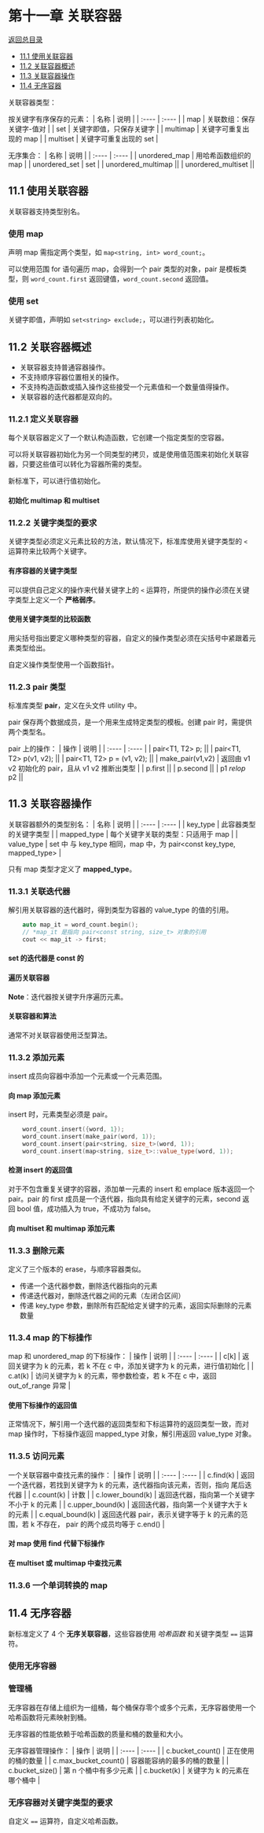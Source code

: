 # 第十一章 关联容器

[返回总目录](../../README.md)

+ [11.1 使用关联容器](#11.1-使用关联容器)
+ [11.2 关联容器概述](#11.2-关联容器概述)
+ [11.3 关联容器操作](#11.3-关联容器操作)
+ [11.4 无序容器](#11.4-无序容器)

关联容器类型：

按关键字有序保存的元素：
| 名称 | 说明 |
| :---- | :---- |
| map | 关联数组：保存关键字-值对 |
| set | 关键字即值，只保存关键字 |
| multimap | 关键字可重复出现的 map |
| multiset | 关键字可重复出现的 set |

无序集合：
| 名称 | 说明 |
| :---- | :---- |
| unordered_map | 用哈希函数组织的 map |
| unordered_set | set |
| unordered_multimap ||
| unordered_multiset ||

## 11.1 使用关联容器

关联容器支持类型别名。

### 使用 map

声明 map 需指定两个类型，如 `map<string, int> word_count;`。

可以使用范围 for 语句遍历 map，会得到一个 pair 类型的对象，pair 是模板类型，则 `word_count.first` 返回键值，`word_count.second` 返回值。

### 使用 set

关键字即值，声明如 `set<string> exclude;`，可以进行列表初始化。

## 11.2 关联容器概述

+ 关联容器支持普通容器操作。
+ 不支持顺序容器位置相关的操作。
+ 不支持构造函数或插入操作这些接受一个元素值和一个数量值得操作。
+ 关联容器的迭代器都是双向的。

### 11.2.1 定义关联容器

每个关联容器定义了一个默认构造函数，它创建一个指定类型的空容器。

可以将关联容器初始化为另一个同类型的拷贝，或是使用值范围来初始化关联容器，只要这些值可以转化为容器所需的类型。

新标准下，可以进行值初始化。

#### 初始化 multimap 和 multiset

### 11.2.2 关键字类型的要求

关键字类型必须定义元素比较的方法，默认情况下，标准库使用关键字类型的 `<` 运算符来比较两个关键字。

#### 有序容器的关键字类型

可以提供自己定义的操作来代替关键字上的 `<` 运算符，所提供的操作必须在关键字类型上定义一个 **严格弱序**。

#### 使用关键字类型的比较函数

用尖括号指出要定义哪种类型的容器，自定义的操作类型必须在尖括号中紧跟着元素类型给出。

自定义操作类型使用一个函数指针。

### 11.2.3 pair 类型

标准库类型 **pair**，定义在头文件 utility 中。

pair 保存两个数据成员，是一个用来生成特定类型的模板。创建 pair 时，需提供两个类型名。

pair 上的操作：
| 操作 | 说明 |
| :---- | :---- |
| pair<T1, T2> p; ||
| pair<T1, T2> p(v1, v2); ||
| pair<T1, T2> p = (v1, v2); ||
| make_pair(v1,v2) | 返回由 v1 v2 初始化的 pair，且从 v1 v2 推断出类型 |
| p.first ||
| p.second ||
| p1 *relop* p2 ||

## 11.3 关联容器操作

关联容器额外的类型别名：
| 名称 | 说明 |
| :---- | :---- |
| key_type | 此容器类型的关键字类型 |
| mapped_type | 每个关键字关联的类型：只适用于 map |
| value_type | set 中 与 key_type 相同，map 中，为 pair<const key_type, mapped_type\> |

只有 map 类型才定义了 **mapped_type**。

### 11.3.1 关联迭代器

解引用关联容器的迭代器时，得到类型为容器的  value_type 的值的引用。

```C++
    auto map_it = word_count.begin();
    // *map_it 是指向 pair<const string, size_t> 对象的引用
    cout << map_it -> first;
```

#### set 的迭代器是 const 的

#### 遍历关联容器

**Note**：迭代器按关键字升序遍历元素。

#### 关联容器和算法

通常不对关联容器使用泛型算法。

### 11.3.2 添加元素

insert 成员向容器中添加一个元素或一个元素范围。

#### 向 map 添加元素

insert 时，元素类型必须是 pair。

```C++
    word_count.insert({word, 1});
    word_count.insert(make_pair(word, 1));
    word_count.insert(pair<string, size_t>(word, 1));
    word_count.insert(map<string, size_t>::value_type(word, 1));
```

#### 检测 insert 的返回值

对于不包含重复关键字的容器，添加单一元素的 insert 和 emplace 版本返回一个 pair。pair 的 first 成员是一个迭代器，指向具有给定关键字的元素，second 返回 bool 值，成功插入为 true，不成功为 false。

#### 向 multiset 和 multimap 添加元素

### 11.3.3 删除元素

定义了三个版本的 erase，与顺序容器类似。

+ 传递一个迭代器参数，删除迭代器指向的元素
+ 传递迭代器对，删除迭代器之间的元素（左闭合区间）
+ 传递 key_type 参数，删除所有匹配给定关键字的元素，返回实际删除的元素数量

### 11.3.4 map 的下标操作

map 和 unordered_map 的下标操作：
| 操作 | 说明 |
| :---- | :---- |
| c[k] | 返回关键字为 k 的元素，若 k 不在 c 中，添加关键字为 k 的元素，进行值初始化 |
| c.at(k) | 访问关键字为 k 的元素，带参数检查，若 k 不在 c 中，返回 out_of_range 异常 |

#### 使用下标操作的返回值

正常情况下，解引用一个迭代器的返回类型和下标运算符的返回类型一致，而对 map 操作时，下标操作返回 mapped_type 对象，解引用返回 value_type 对象。

### 11.3.5 访问元素

一个关联容器中查找元素的操作：
| 操作 | 说明 |
| :---- | :---- |
| c.find(k) | 返回一个迭代器，若找到关键字为 k 的元素，迭代器指向该元素，否则，指向 尾后迭代器 |
| c.count(k) | 计数 |
| c.lower_bound(k) | 返回迭代器，指向第一个关键字不小于 k 的元素 |
| c.upper_bound(k) | 返回迭代器，指向第一个关键字大于 k 的元素 |
| c.equal_bound(k) | 返回迭代器 pair，表示关键字等于 k 的元素的范围，若 k 不存在， pair 的两个成员均等于 c.end() |

#### 对 map 使用 find 代替下标操作

#### 在 multiset 或 multimap 中查找元素

### 11.3.6 一个单词转换的 map

## 11.4 无序容器

新标准定义了 4 个 **无序关联容器**，这些容器使用 *哈希函数* 和关键字类型 `==` 运算符。

### 使用无序容器

### 管理桶

无序容器在存储上组织为一组桶，每个桶保存零个或多个元素，无序容器使用一个哈希函数将元素映射到桶。

无序容器的性能依赖于哈希函数的质量和桶的数量和大小。

无序容器管理操作：
| 操作 | 说明 |
| :---- | :---- |
| c.bucket_count() | 正在使用的桶的数量 |
| c.max_bucket_count() | 容器能容纳的最多的桶的数量 |
| c.bucket_size() | 第 n 个桶中有多少元素 |
| c.bucket(k) | 关键字为 k 的元素在哪个桶中 |

### 无序容器对关键字类型的要求

自定义 `==` 运算符，自定义哈希函数。
